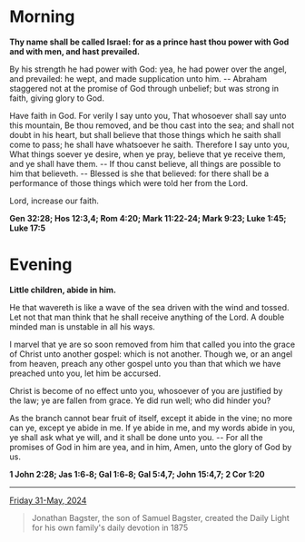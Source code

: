 # Morning

**Thy name shall be called Israel: for as a prince hast thou power with God and with men, and hast prevailed.**
 
By his strength he had power with God: yea, he had power over the angel, and prevailed: he wept, and made supplication unto him. -- Abraham staggered not at the promise of God through unbelief; but was strong in faith, giving glory to God.
 
Have faith in God. For verily I say unto you, That whosoever shall say unto this mountain, Be thou removed, and be thou cast into the sea; and shall not doubt in his heart, but shall believe that those things which he saith shall come to pass; he shall have whatsoever he saith. Therefore I say unto you, What things soever ye desire, when ye pray, believe that ye receive them, and ye shall have them. -- If thou canst believe, all things are possible to him that believeth. -- Blessed is she that believed: for there shall be a performance of those things which were told her from the Lord.
 
Lord, increase our faith.  

**Gen 32:28; Hos 12:3,4; Rom 4:20; Mark 11:22‑24; Mark 9:23; Luke 1:45; Luke 17:5**

# Evening

**Little children, abide in him.**
 
He that wavereth is like a wave of the sea driven with the wind and tossed. Let not that man think that he shall receive anything of the Lord. A double minded man is unstable in all his ways.
 
I marvel that ye are so soon removed from him that called you into the grace of Christ unto another gospel: which is not another. Though we, or an angel from heaven, preach any other gospel unto you than that which we have preached unto you, let him be accursed.
 
Christ is become of no effect unto you, whosoever of you are justified by the law; ye are fallen from grace. Ye did run well; who did hinder you?
 
As the branch cannot bear fruit of itself, except it abide in the vine; no more can ye, except ye abide in me. If ye abide in me, and my words abide in you, ye shall ask what ye will, and it shall be done unto you. -- For all the promises of God in him are yea, and in him, Amen, unto the glory of God by us.  

**1 John 2:28; Jas 1:6‑8; Gal 1:6‑8; Gal 5:4,7; John 15:4,7; 2 Cor 1:20**

---

[Friday 31-May, 2024](https://t.me/s/daily_light)

> Jonathan Bagster, the son of Samuel Bagster, created the Daily Light for his own family's daily devotion in 1875

